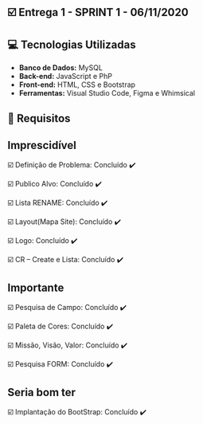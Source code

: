 ## :ballot_box_with_check: Entrega 1 - SPRINT 1 - 06/11/2020




## :computer: Tecnologias Utilizadas

* **Banco de Dados:** MySQL
* **Back-end:** JavaScript e PhP
* **Front-end:** HTML, CSS e Bootstrap
* **Ferramentas:** Visual Studio Code, Figma e Whimsical



## :calendar: Requisitos 

## Imprescidível

☑️ Definição de Problema: Concluído :heavy_check_mark:

☑️ Publico Alvo: Concluído :heavy_check_mark:

☑️ Lista RENAME: Concluído :heavy_check_mark:

☑️ Layout(Mapa Site): Concluído :heavy_check_mark:

☑️ Logo: Concluído :heavy_check_mark:

☑️ CR – Create e Lista: Concluído :heavy_check_mark:

## Importante

☑️ Pesquisa de Campo: Concluído :heavy_check_mark:

☑️ Paleta de Cores: Concluído :heavy_check_mark:

☑️ Missão, Visão, Valor: Concluído :heavy_check_mark:

☑️ Pesquisa FORM: Concluído :heavy_check_mark:


## Seria bom ter

☑️ Implantação do BootStrap: Concluído :heavy_check_mark:

<br>

